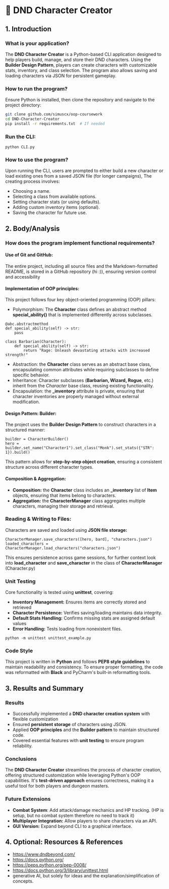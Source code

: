 # 🧙 DND Character Creator

## 1. Introduction

### What is your application?
The **DND Character Creator** is a Python-based CLI application designed to help players build, manage, and store their DND characters. Using the **Builder Design Pattern**, players can create characters with customizable stats, inventory, and class selection. The program also allows saving and loading characters via JSON for persistent gameplay.

### How to run the program?
Ensure Python is installed, then clone the repository and navigate to the project directory:
```bash
git clone github.com/simuscx/oop-coursework
cd DND-Character-Creator
pip install -r requirements.txt  # If needed
```
### Run the CLI:
```
python CLI.py
```
### How to use the program?
Upon running the CLI, users are prompted to either build a new character or load existing ones from a saved JSON file (for longer campaigns), The creating process involves:
* Choosing a name.
* Selecting a class from available options.
* Setting character stats (or using defaults).
* Adding custom inventory items (optional).
* Saving the character for future use.

## 2. Body/Analysis

### How does the program implement functional requirements? 
#### Use of Git and GitHub:
The entire project, including all source files and the Markdown-formatted README, is stored in a GitHub repository (hi :)), ensuring version control and accessibility

#### Implementation of OOP principles:
This project follows four key object-oriented programming (OOP) pillars:
* Polymorphism: The **Character** class defines an abstract method **special_ability()** that is implemented differently across subclasses.
```
@abc.abstractmethod
def special_ability(self) -> str:
    pass

class Barbarian(Character):
    def special_ability(self) -> str:
        return "Rage: Unleash devastating attacks with increased strength!"
```
* Abstraction: the **Character** class serves as an abstract base class, encapsulating common attributes while requiring subclasses to define specific behavior.
* Inheritance: Character subclasses (**Barbarian, Wizard, Rogue**, etc.) inherit from the *Character* base class, reusing existing functionality.
* Encapsulation: the **_inventory** attribute is private, ensuring that character inventories are properly managed without external modification.

#### Design Pattern: Builder:
The project uses the **Builder Design Pattern** to construct characters in a structured manner:
```
builder = CharacterBuilder()
hero = builder.set_name("Character1").set_class("Monk").set_stats({"STR": 1}).build()
```
This pattern allows for **step-by-step object creation**, ensuring a consistent structure across different character types.

#### Composition & Aggregation:
* **Composition:** the **Character** class includes an **_inventory** list of **Item** objects, ensuring that items belong to characters.
* **Aggregation:** the **CharacterManager** class aggregates multiple characters, managing their storage and retrieval.

### Reading & Writing to Files:
Characters are saved and loaded using **JSON file storage:**
```
CharacterManager.save_characters([hero, bard], "characters.json")
loaded_characters = CharacterManager.load_characters("characters.json")
```
This ensures persistence across game sessions, for further context look into **load_character** and **save_character** in the class of **CharacterManager** (Character.py)

### Unit Testing
Core functionality is tested using **unittest**, covering:
* **Inventory Management:** Ensures items are correctly stored and retrieved
* **Character Persistence:** Verifies saving/loading maintains data integrity.
* **Default Stats Handling:** Confirms missing stats are assigned default values
* **Error Handling:** Tests loading from nonexistent files.
```
python -m unittest unittest_example.py
```
### Code Style
This project is written in **Python** and follows **PEP8 style guidelines** to maintain readability and consistency.
To ensure proper formatting, the code was reformatted with **Black** and PyCharm's built-in reformatting tools.
## 3. Results and Summary

### Results
* Successfully implemented a **DND character creation system** with flexible customization
* Ensured **persistent storage** of characters using JSON.
* Applied **OOP principles** and the **Builder pattern** to maintain structured code.
* Covered essential features with **unit testing** to ensure program reliability.

### Conclusions
The **DND Character Creator** streamlines the process of character creation, offering structured customization while leveraging Python's OOP capabilities. It's **test-driven approach** ensures correctness, making it a useful tool for both players and dungeon masters.

### Future Extensions
* **Combat System**: Add attack/damage mechanics and HP tracking. (HP is setup, but no combat system therefore no need to track it)
* **Multiplayer Integration:** Allow players to share characters via an API.
* **GUI Version:** Expand beyond CLI to a graphical interface.

## 4. Optional: Resources & References

* https://www.dndbeyond.com/
* https://docs.python.org/
* https://peps.python.org/pep-0008/
* https://docs.python.org/3/library/unittest.html
* generative AI, but solely for ideas and the explanation/simplification of concepts.
